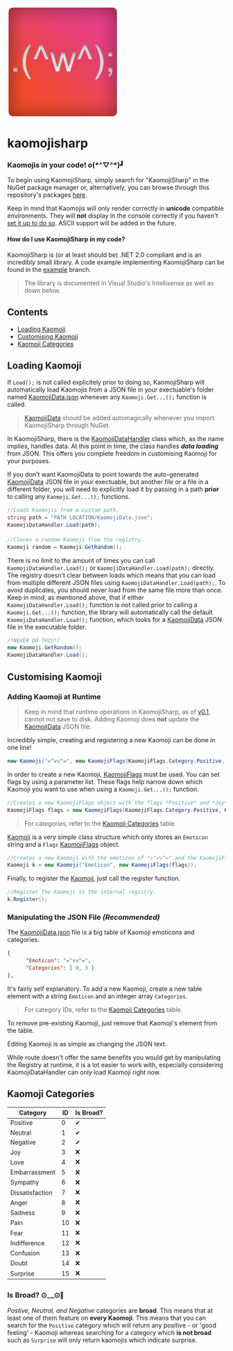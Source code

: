 ![Kaomoji Logo](/webcontent/KaomojiSharpIcon.png)
# kaomojisharp
### Kaomojis in your code! o(\*^▽^\*)┛


To begin using KaomojiSharp, simply search for "KaomojiSharp" in the NuGet package manager or, alternatively, you can browse through this repository's packages [here](https://github.com/seylorx1/kaomojisharp/packages/).

Keep in mind that Kaomojis will only render correctly in **unicode** compatible environments. They will **not** display in the console correctly if you haven't [set it up to do so](https://stackoverflow.com/questions/388490/how-to-use-unicode-characters-in-windows-command-line). ASCII support will be added in the future.

#### How do I use KaomojiSharp in my code?

KaomojiSharp is (or at least should be) .NET 2.0 compliant and is an incredibly small library. A code example implementing KaomojiSharp can be found in the [example](https://github.com/seylorx1/kaomojisharp/tree/example) branch.

> The library is documented in Visual Studio's Intellisense as well as down below.

## Contents
- [Loading Kaomoji](#loading-kaomoji)
- [Customising Kaomoji](#customising-kaomoji)
- [Kaomoji Categories](#kaomoji-categories)

## Loading Kaomoji 
If `Load();` is not called explicitely prior to doing so, KaomojiSharp will automatically load Kaomojis from a JSON file in your exectuable's folder named [KaomojiData.json](KaomojiData.json) whenever any `Kaomoji.Get...();` function is called. 

>  [KaomojiData](KaomojiData.json) should be added automagically whenever you import KaomojiSharp through NuGet.

In KaomojiSharp, there is the [KaomojiDataHandler](KaomojiDataHandler.cs) class which, as the name implies, handles data. At this point in time, the class handles ***data loading*** from JSON. This offers you complete freedom in customising Kaomoji for your purposes.

If you don't want KaomojiData to point towards the auto-generated [KaomojiData](KaomojiData.json) JSON file in your exectuable, but another file or a file in a different folder, you will need to explicitly load it by passing in a path **prior** to calling any `Kaomoji.Get...();` functions.
```csharp
//Loads Kaomojis from a custom path.
string path = "PATH LOCATION/KaomojiData.json";
KaomojiDataHandler.Load(path);

//Clones a random Kaomoji from the registry.
Kaomoji random = Kaomoji.GetRandom();
```

There is no limit to the amount of times you can call `KaomojiDataHandler.Load();` or `KaomojiDataHandler.Load(path);` directly. The registry doesn't clear between loads which means that you can load from multiple different JSON files using `KaomojiDataHandler.Load(path);`. To avoid duplicates, you should never load from the same file more than once. Keep in mind, as mentioned above, that if either `KaomojiDataHandler.Load();` function is not called prior to calling a `Kaomoji.Get...();` function, the library will automatically call the default `KaomojiDataHandler.Load();` function, which looks for a [KaomojiData](KaomojiData.json) JSON file in the executable folder.

```csharp
/*NEVER DO THIS*/
new Kaomoji.GetRandom();
KaomojiDataHandler.Load();
```

## Customising Kaomoji

### Adding Kaomoji at Runtime

> Keep in mind that runtime operations in KaomojiSharp, as of [v0.1](https://github.com/seylorx1/kaomojisharp/packages/617533), cannot not save to disk. Adding Kaomoji does **not** update the [KaomojiData](KaomojiData.json) JSON file.

Incredibly simple, creating and registering a new Kaomoji can be done in one line!

```csharp
new Kaomoji("=^vv^=", new KaomojiFlags(KaomojiFlags.Category.Positive, KaomojiFlags.Category.Joy)).Register();
```

In order to create a new Kaomoji, [KaomojiFlags](KaomojiFlags.cs) must be used. You can set flags by using a parameter list. These flags help narrow down which Kaomoji you want to use when using a `Kaomoji.Get...();` function.

```csharp
//Creates a new KaomojiFlags object with the flags *Positive* and *Joy*
KaomojiFlags flags = new KaomojiFlags(KaomojiFlags.Category.Positive, KaomojiFlags.Category.Joy);
```

> For categories, refer to the [Kaomoji Categories](#kaomoji-categories) table.

[Kaomoji](Kaomoji.cs) is a very simple class structure which only stores an `Emoticon` string and a `Flags` [KaomojiFlags](KaomojiFlags.cs) object.

```csharp
//Creates a new Kaomoji with the emoticon of "=^vv^=" and the KaomojiFlags object *flags* mentioned previously.
Kaomoji k = new Kaomoji("Emoticon", new KaomojiFlags(flags));
```

Finally, to register the [Kaomoji](Kaomoji.cs), just call the register function.

```csharp
//Register the Kaomoji to the internal registry.
k.Register();
```

### Manipulating the JSON File *(Recommended)*

The [KaomojiData.json](KaomojiData.json) file is a big table of Kaomoji emoticons and categories.

```json
{
      "Emoticon": "=^vv^=",
      "Categories": [ 0, 3 ]
},
```

It's fairly self explanatory. To add a new Kaomoji, create a new table element with a string `Emoticon` and an integer array `Categories`.

> For category IDs, refer to the [Kaomoji Categories](#kaomoji-categories) table.

To remove pre-existing Kaomoji, just remove that Kaomoji's element from the table.

Editing Kaomoji is as simple as changing the JSON text. 

While route doesn't offer the same benefits you would get by manipulating the Registry at runtime, it is a lot easier to work with, especially considering KaomojiDataHandler can only load Kaomoji right now.


## Kaomoji Categories
Category | ID | Is Broad?
--- | --- | ---
Positive | 0 | ✔
Neutral | 1 | ✔
Negative | 2 | ✔
Joy | 3 | ❌
Love | 4 | ❌
Embarrassment | 5 | ❌
Sympathy | 6 | ❌
Dissatisfaction | 7 | ❌
Anger | 8 | ❌
Sadness | 9 | ❌
Pain | 10 | ❌
Fear | 11 | ❌
Indifference | 12 | ❌
Confusion | 13 | ❌
Doubt | 14 | ❌
Surprise | 15 | ❌

### Is Broad? ⊙﹏⊙∥
*Postive, Neutral, and Negative* categories are **broad**. This means that at least one of them feature on **every Kaomoji**. This means that you can search for the `Positive` category which will return any positive - or 'good feeling' - Kaomoji whereas searching for a category which **is not broad** such as `Surprise` will only return kaomojis which indicate surprise.
